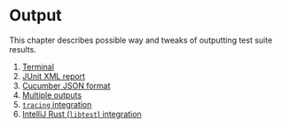 Output
======

This chapter describes possible way and tweaks of outputting test suite results.

1. [Terminal](terminal.md)
2. [JUnit XML report](junit.md)
3. [Cucumber JSON format](json.md)
4. [Multiple outputs](multiple.md)
5. [`tracing` integration](tracing.md)
6. [IntelliJ Rust (`libtest`) integration](intellij.md)
